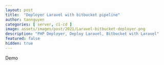 ```yaml
---
layout: post
title:  "Deployer Laravel with bitbucket pipeline"
author: tannguyen
categories: [ server, ci-cd ]
image: assets/images/post/2021/Laravel-bitbucket-deployer.png
description: "PHP Deployer, Deploy Laravel, Bitbucket with Laravel"
featured: false
hidden: true
---
```


Demo